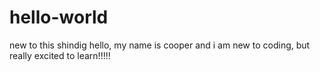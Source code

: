 # hello-world
new to this shindig
hello, my name is cooper and i am new to coding, but really excited to learn!!!!! 

